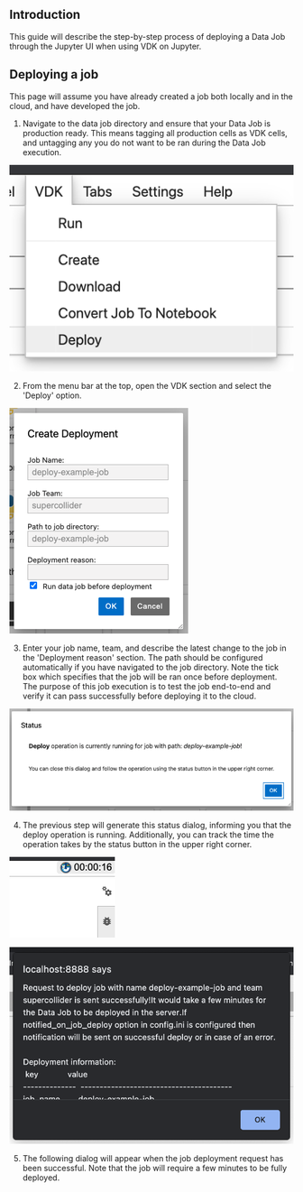## Introduction

This guide will describe the step-by-step process of deploying a Data Job
through the Jupyter UI when using VDK on Jupyter.

## Deploying a job

This page will assume you have already created a job both locally and in the cloud,
and have developed the job.

1. Navigate to the data job directory and ensure that your Data Job is production
ready. This means tagging all production cells as VDK cells, and untagging any
   you do not want to be ran during the Data Job execution.

![VDK dropdown menu](./vdk-menu.png)

2. From the menu bar at the top, open the VDK section and select the 'Deploy' option.

![VDK Deploy menu](./deploy-menu.png)

3. Enter your job name, team, and describe the latest change to the job in the
'Deployment reason' section. The path should be configured automatically if
   you have navigated to the job directory. Note the tick box which specifies that
   the job will be ran once before deployment. The purpose of this job execution is
   to test the job end-to-end and verify it can pass successfully before deploying
   it to the cloud.

![Status dialog](./status-dialog.png)

4. The previous step will generate this status dialog, informing you that the
deploy operation is running. Additionally, you can track the time the operation
   takes by the status button in the upper right corner.

![Status buttton](./timer.png)

![The dialog shown upon successful deploy](success-text.png)

5. The following dialog will appear when the job deployment request has been
successful. Note that the job will require a few minutes to be fully deployed.
